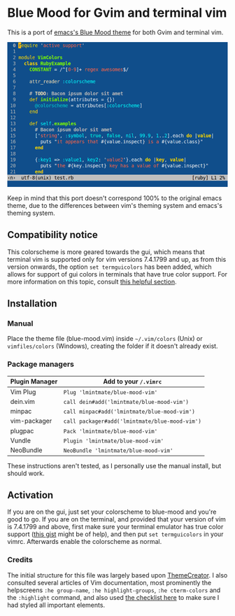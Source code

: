 # Blue Mood for Gvim and terminal vim

This is a port of [emacs's Blue Mood theme](https://emacsthemes.com/themes/blue-mood-theme.html) for both Gvim and terminal vim. 

![Screenshot](screenshot.png)

Keep in mind that this port doesn't correspond 100% to the original emacs theme, due to the differences between vim's theming system and emacs's theming system.

## Compatibility notice

This colorscheme is more geared towards the gui, which means that terminal vim is supported only for vim versions 7.4.1799 and up, as from this version onwards, the option `set termguicolors` has been added, which allows for support of gui colors in terminals that have true color support. For more information on this topic, consult [this helpful section](https://github.com/mhinz/vim-galore#true-colors).

## Installation

### Manual

Place the theme file (blue-mood.vim) inside `~/.vim/colors` (Unix) or `vimfiles/colors` (Windows), creating the folder if it doesn't already exist.

### Package managers

Plugin Manager  | Add to your `/.vimrc`
--------------- | --------------------------------------------------
Vim Plug        | `Plug 'lmintmate/blue-mood-vim'`
dein.vim        | `call dein#add('lmintmate/blue-mood-vim')`
minpac          | `call minpac#add('lmintmate/blue-mood-vim')`
vim-packager    | `call packager#add('lmintmate/blue-mood-vim')`
plugpac         | `Pack 'lmintmate/blue-mood-vim'`
Vundle          | `Plugin 'lmintmate/blue-mood-vim'`
NeoBundle       | `NeoBundle 'lmintmate/blue-mood-vim'`

These instructions aren't tested, as I personally use the manual install, but should work.

## Activation

If you are on the gui, just set your colorscheme to blue-mood and you're good to go. If you are on the terminal, and provided that your version of vim is 7.4.1799 and above, first make sure your terminal emulator has true color support ([this gist](https://gist.github.com/XVilka/8346728) might be of help), and then put `set termguicolors` in your vimrc. Afterwards enable the colorscheme as normal.

### Credits

The initial structure for this file was largely based upon [ThemeCreator](https://github.com/mswift42/themecreator). I also consulted several articles of Vim documentation, most prominently the helpscreens `:he group-name`, `:he highlight-groups`, `:he cterm-colors` and the `:highlight` command, and also used [the checklist here](http://vimcasts.org/episodes/creating-colorschemes-for-vim/) to make sure I had styled all important elements.
